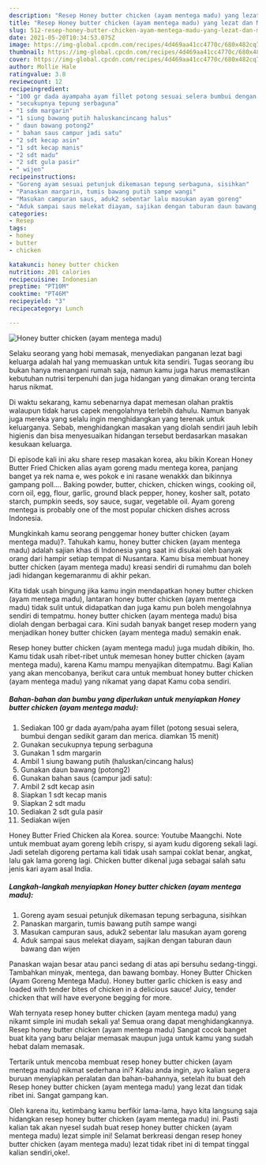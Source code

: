 ```yaml
---
description: "Resep Honey butter chicken (ayam mentega madu) yang lezat dan Mudah Dibuat"
title: "Resep Honey butter chicken (ayam mentega madu) yang lezat dan Mudah Dibuat"
slug: 512-resep-honey-butter-chicken-ayam-mentega-madu-yang-lezat-dan-mudah-dibuat
date: 2021-05-20T10:34:53.075Z
image: https://img-global.cpcdn.com/recipes/4d469aa41cc4770c/680x482cq70/honey-butter-chicken-ayam-mentega-madu-foto-resep-utama.jpg
thumbnail: https://img-global.cpcdn.com/recipes/4d469aa41cc4770c/680x482cq70/honey-butter-chicken-ayam-mentega-madu-foto-resep-utama.jpg
cover: https://img-global.cpcdn.com/recipes/4d469aa41cc4770c/680x482cq70/honey-butter-chicken-ayam-mentega-madu-foto-resep-utama.jpg
author: Mollie Hale
ratingvalue: 3.8
reviewcount: 12
recipeingredient:
- "100 gr dada ayampaha ayam fillet potong sesuai selera bumbui dengan sedikit garam dan merica diamkan 15 menit"
- "secukupnya tepung serbaguna"
- "1 sdm margarin"
- "1 siung bawang putih haluskancincang halus"
- " daun bawang potong2"
- " bahan saus campur jadi satu"
- "2 sdt kecap asin"
- "1 sdt kecap manis"
- "2 sdt madu"
- "2 sdt gula pasir"
- " wijen"
recipeinstructions:
- "Goreng ayam sesuai petunjuk dikemasan tepung serbaguna, sisihkan"
- "Panaskan margarin, tumis bawang putih sampe wangi"
- "Masukan campuran saus, aduk2 sebentar lalu masukan ayam goreng"
- "Aduk sampai saus melekat diayam, sajikan dengan taburan daun bawang dan wijen"
categories:
- Resep
tags:
- honey
- butter
- chicken

katakunci: honey butter chicken 
nutrition: 201 calories
recipecuisine: Indonesian
preptime: "PT10M"
cooktime: "PT46M"
recipeyield: "3"
recipecategory: Lunch

---
```



![Honey butter chicken (ayam mentega madu)](https://img-global.cpcdn.com/recipes/4d469aa41cc4770c/680x482cq70/honey-butter-chicken-ayam-mentega-madu-foto-resep-utama.jpg)

Selaku seorang yang hobi memasak, menyediakan panganan lezat bagi keluarga adalah hal yang memuaskan untuk kita sendiri. Tugas seorang ibu bukan hanya menangani rumah saja, namun kamu juga harus memastikan kebutuhan nutrisi terpenuhi dan juga hidangan yang dimakan orang tercinta harus nikmat.

Di waktu  sekarang, kamu sebenarnya dapat memesan olahan praktis walaupun tidak harus capek mengolahnya terlebih dahulu. Namun banyak juga mereka yang selalu ingin menghidangkan yang terenak untuk keluarganya. Sebab, menghidangkan masakan yang diolah sendiri jauh lebih higienis dan bisa menyesuaikan hidangan tersebut berdasarkan masakan kesukaan keluarga. 

Di episode kali ini aku share resep masakan korea, aku bikin Korean Honey Butter Fried Chicken alias ayam goreng madu mentega korea, panjang banget ya rek nama e, wes pokok e ini rasane wenakkk dan bikinnya gampang poll…. Baking powder, butter, chicken, chicken wings, cooking oil, corn oil, egg, flour, garlic, ground black pepper, honey, kosher salt, potato starch, pumpkin seeds, soy sauce, sugar, vegetable oil. Ayam goreng mentega is probably one of the most popular chicken dishes across Indonesia.

Mungkinkah kamu seorang penggemar honey butter chicken (ayam mentega madu)?. Tahukah kamu, honey butter chicken (ayam mentega madu) adalah sajian khas di Indonesia yang saat ini disukai oleh banyak orang dari hampir setiap tempat di Nusantara. Kamu bisa membuat honey butter chicken (ayam mentega madu) kreasi sendiri di rumahmu dan boleh jadi hidangan kegemaranmu di akhir pekan.

Kita tidak usah bingung jika kamu ingin mendapatkan honey butter chicken (ayam mentega madu), lantaran honey butter chicken (ayam mentega madu) tidak sulit untuk didapatkan dan juga kamu pun boleh mengolahnya sendiri di tempatmu. honey butter chicken (ayam mentega madu) bisa diolah dengan berbagai cara. Kini sudah banyak banget resep modern yang menjadikan honey butter chicken (ayam mentega madu) semakin enak.

Resep honey butter chicken (ayam mentega madu) juga mudah dibikin, lho. Kamu tidak usah ribet-ribet untuk memesan honey butter chicken (ayam mentega madu), karena Kamu mampu menyajikan ditempatmu. Bagi Kalian yang akan mencobanya, berikut cara untuk membuat honey butter chicken (ayam mentega madu) yang nikamat yang dapat Kamu coba sendiri.

<!--inarticleads1-->

##### Bahan-bahan dan bumbu yang diperlukan untuk menyiapkan Honey butter chicken (ayam mentega madu):

1. Sediakan 100 gr dada ayam/paha ayam fillet (potong sesuai selera, bumbui dengan sedikit garam dan merica. diamkan 15 menit)
1. Gunakan secukupnya tepung serbaguna
1. Gunakan 1 sdm margarin
1. Ambil 1 siung bawang putih (haluskan/cincang halus)
1. Gunakan  daun bawang (potong2)
1. Gunakan  bahan saus (campur jadi satu):
1. Ambil 2 sdt kecap asin
1. Siapkan 1 sdt kecap manis
1. Siapkan 2 sdt madu
1. Sediakan 2 sdt gula pasir
1. Sediakan  wijen


Honey Butter Fried Chicken ala Korea. source: Youtube Maangchi. Note untuk membuat ayam goreng lebih crispy, si ayam kudu digoreng sekali lagi. Jadi setelah digoreng pertama kali tidak usah sampai coklat benar, angkat, lalu gak lama goreng lagi. Chicken butter dikenal juga sebagai salah satu jenis kari ayam asal India. 

<!--inarticleads2-->

##### Langkah-langkah menyiapkan Honey butter chicken (ayam mentega madu):

1. Goreng ayam sesuai petunjuk dikemasan tepung serbaguna, sisihkan
1. Panaskan margarin, tumis bawang putih sampe wangi
1. Masukan campuran saus, aduk2 sebentar lalu masukan ayam goreng
1. Aduk sampai saus melekat diayam, sajikan dengan taburan daun bawang dan wijen


Panaskan wajan besar atau panci sedang di atas api bersuhu sedang-tinggi. Tambahkan minyak, mentega, dan bawang bombay. Honey Butter Chicken (Ayam Goreng Mentega Madu). Honey butter garlic chicken is easy and loaded with tender bites of chicken in a delicious sauce! Juicy, tender chicken that will have everyone begging for more. 

Wah ternyata resep honey butter chicken (ayam mentega madu) yang nikamt simple ini mudah sekali ya! Semua orang dapat menghidangkannya. Resep honey butter chicken (ayam mentega madu) Sangat cocok banget buat kita yang baru belajar memasak maupun juga untuk kamu yang sudah hebat dalam memasak.

Tertarik untuk mencoba membuat resep honey butter chicken (ayam mentega madu) nikmat sederhana ini? Kalau anda ingin, ayo kalian segera buruan menyiapkan peralatan dan bahan-bahannya, setelah itu buat deh Resep honey butter chicken (ayam mentega madu) yang lezat dan tidak ribet ini. Sangat gampang kan. 

Oleh karena itu, ketimbang kamu berfikir lama-lama, hayo kita langsung saja hidangkan resep honey butter chicken (ayam mentega madu) ini. Pasti kalian tak akan nyesel sudah buat resep honey butter chicken (ayam mentega madu) lezat simple ini! Selamat berkreasi dengan resep honey butter chicken (ayam mentega madu) lezat tidak ribet ini di tempat tinggal kalian sendiri,oke!.


